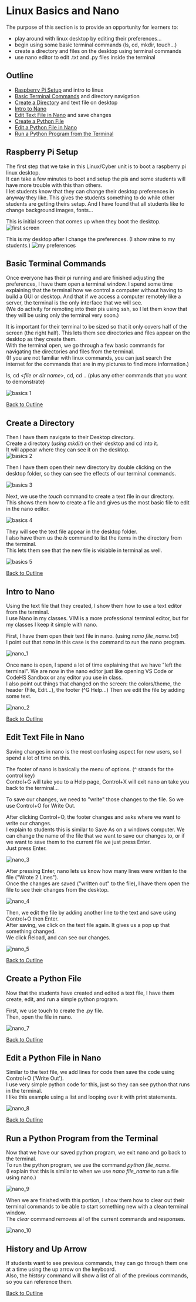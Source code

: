 # Linux Basics and Nano

The purpose of this section is to provide an opportunity for learners to:
- play around with linux desktop by editing their preferences...
- begin using some basic terminal commands (ls, cd, mkdir, touch...)
- create a directory and files on the desktop using terminal commands
- use nano editor to edit .txt and .py files inside the terminal

## Outline 
- [Raspberry Pi Setup](#raspberry-pi-setup) and intro to linux
- [Basic Terminal Commands](#basic-terminal-commands) and directory navigation 
- [Create a Directory](#create-a-directory) and text file on desktop
- [Intro to Nano](#intro-to-nano)
- [Edit Text File in Nano](#edit-text-file-in-nano) and save changes 
- [Create a Python File](#create-a-python-file)
- [Edit a Python File in Nano](#edit-python-file-in-nano)
- [Run a Python Program from the Terminal](#run-python-program-from-terminal)

## Raspberry Pi Setup
The first step that we take in this Linux/Cyber unit is to boot a raspberry pi linux desktop.  
It can take a few minutes to boot and setup the pis and some students will have more trouble with this than others.  
I let students know that they can change their desktop preferences in anyway they like.  This gives the students something to do while other students are getting theirs setup.  And I have found that all students like to change background images, fonts...

This is initial screen that comes up when they boot the desktop.  
![first screen](https://github.com/drewray80/linux_cyber_unit/blob/main/img/first_screen.png)

This is my desktop after I change the preferences. (I show mine to my students.)
![my preferences](/img/my_preferences.png)

## Basic Terminal Commands
Once everyone has their pi running and are finished adjusting the preferences, I have them open a terminal window.  I spend some time explaining that the terminal how we control a computer without having to build a GUI or desktop.  And that if we access a computer remotely like a server, the terminal is the only interface that we will see.  
(We do activity for remoting into their pis using ssh, so I let them know that they will be using only the terminal very soon.)

It is important for their terminal to be sized so that it only covers half of the screen (the right half).  This lets them see directories and files appear on the desktop as they create them.  
With the terminal open, we go through a few basic commands for navigating the directories and files from the terminal.  
(If you are not familiar with linux commands, you can just search the internet for the commands that are in my pictures to find more information.) 

ls, cd <*file or dir name*>, cd, cd .. (plus any other commands that you want to demonstrate)

![basics 1](img/basics/basic1.png)

[Back to Outline](#outline)
## Create a Directory 

Then I have them navigate to their Desktop directory.  
Create a directory (*using mkdir*) on their desktop and cd into it.  
It will appear where they can see it on the desktop.  
![basics 2](img/basics/basic2.png)

Then I have them open their new directory by double clicking on the desktop folder, so they can see the effects of our terminal commands.  

![basics 3](img/basics/basic3.png)

Next, we use the *touch* command to create a text file in our directory.  
This shows them how to create a file and gives us the most basic file to edit in the nano editor.

![basics 4](img/basics/basic4.png)

They will see the text file appear in the desktop folder.  
I also have them us the *ls* command to list the items in the directory from the terminal.   
This lets them see that the new file is visiable in terminal as well. 

![basics 5](img/basics/basic5.png)

[Back to Outline](#outline)
## Intro to Nano
Using the text file that they created, I show them how to use a text editor from the terminal.  
I use Nano in my classes.  VIM is a more professional terminal editor, but for my classes I keep it simple with nano.  

First, I have them open their text file in nano.  (using *nano file_name.txt*)  
I point out that *nano* in this case is the command to run the nano program.

![nano_1](img/nano/nano1.png)

Once nano is open, I spend a lot of time explaining that we have "left the terminal". We are now in the nano editor just like opening VS Code or CodeHS Sandbox or any editor you use in class.  
I also point out things that changed on the screen: the colors/theme, the header (File, Edit...), the footer (^G Help...)
Then we edit the file by adding some text.

![nano_2](img/nano/nano2.png)

[Back to Outline](#outline)
## Edit Text File in Nano

Saving changes in nano is the most confusing aspect for new users, so I spend a lot of time on this.  

The footer of nano is basically the menu of options.  (^ strands for the control key)  
Control+G will take you to a Help page, Control+X will exit nano an take you back to the terminal...

To save our changes, we need to "write" those changes to the file. 
So we use Control+O for Write Out.

After clicking Control+O, the footer changes and asks where we want to write our changes.  
I explain to students this is similar to Save As on a windows computer. We can change the name of the file that we want to save our changes to, or if we want to save them to the current file we just press Enter.  
Just press Enter. 

![nano_3](img/nano/nano3.png)

After pressing Enter, nano lets us know how many lines were written to the file ("Wrote 2 Lines").  
Once the changes are saved ("written out" to the file), I have them open the file to see their changes from the desktop. 

![nano_4](img/nano/nano4.png)

Then, we edit the file by adding another line to the text and save using Control+O then Enter.  
After saving, we click on the text file again.  It gives us a pop up that something changed.  
We click Reload, and can see our changes.

![nano_5](img/nano/nano5.png)

[Back to Outline](#outline)
## Create a Python File
Now that the students have created and edited a text file, I have them create, edit, and run a simple python program.

First, we use touch to create the .py file.  
Then, open the file in nano.

![nano_7](img/nano/nano7.png)

[Back to Outline](#outline)
## Edit a Python File in Nano
Similar to the text file, we add lines for code then save the code using Control+O ('Write Out').  
I use very simple python code for this, just so they can see python that runs in the terminal.  
I like this example using a list and looping over it with print statements.  

![nano_8](img/nano/nano8.png)

[Back to Outline](#outline)
## Run a Python Program from the Terminal
Now that we have our saved python program, we exit nano and go back to the terminal.  
To run the python program, we use the command *python file_name*.  
(I explain that this is similar to when we use *nano file_name* to run a file using nano.)

![nano_9](img/nano/nano9.png)

When we are finished with this portion, I show them how to clear out their terminal commands to be able to start something new with a clean terminal window.  
The *clear* command removes all of the current commands and responses.

![nano_10](img/nano/nano10.png)

## History and Up Arrow
If students want to see previous commands, they can go through them one at a time using the up arrow on the keyboard.  
Also, the *history* command will show a list of all of the previous commands, so you can reference them.

[Back to Outline](#outline)









